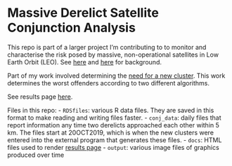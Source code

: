 Massive Derelict Satellite Conjunction Analysis
================

This repo is part of a larger project I’m contributing to to monitor and
characterise the risk posed by massive, non-operational satellites in
Low Earth Orbit (LEO). See [here](misc_files/IAC%202017%20Adelaide.pdf)
and [here](misc_files/IAC%202018%20Germany.pdf) for background.

Part of my work involved determining the [need for a new
cluster](misc_files/derelict%20debris%20generating%20risk%20paper.pdf).
This work determines the worst offenders according to two different
algorithms.

See results page
[here](https://rawitner.github.io/conjunction_analysis/).

Files in this repo: - `RDSfiles`: various R data files. They are saved
in this format to make reading and writing files faster. - `conj_data`:
daily files that report information any time two derelicts approached
each other within 5 km. The files start at 20OCT2019, which is when the
new clusters were entered into the external program that generates these
files. - `docs`: HTML files used to render [results
page](https://rawitner.github.io/conjunction_analysis/) - `output`:
various image files of graphics produced over time
